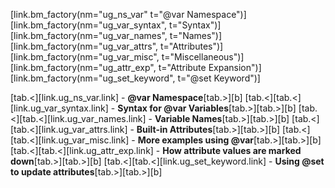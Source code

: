 [link.bm_factory(nm="ug_ns_var" t="@var Namespace")]
[link.bm_factory(nm="ug_var_syntax", t="Syntax")]
[link.bm_factory(nm="ug_var_names", t="Names")]
[link.bm_factory(nm="ug_var_attrs", t="Attributes")]
[link.bm_factory(nm="ug_var_misc", t="Miscellaneous")]
[link.bm_factory(nm="ug_attr_exp", t="Attribute Expansion")]
[link.bm_factory(nm="ug_set_keyword", t="@set Keyword")]

[tab.<][link.ug_ns_var.link] - **@var Namespace**[tab.>][b]
[tab.<][tab.<][link.ug_var_syntax.link] - **Syntax for @var Variables**[tab.>][tab.>][b]
[tab.<][tab.<][link.ug_var_names.link] - **Variable Names**[tab.>][tab.>][b]
[tab.<][tab.<][link.ug_var_attrs.link] - **Built-in Attributes**[tab.>][tab.>][b]
[tab.<][tab.<][link.ug_var_misc.link] - **More examples using @var**[tab.>][tab.>][b]
[tab.<][tab.<][link.ug_attr_exp.link] - **How attribute values are marked down**[tab.>][tab.>][b]
[tab.<][tab.<][link.ug_set_keyword.link] - **Using @set to update attributes**[tab.>][tab.>][b]
